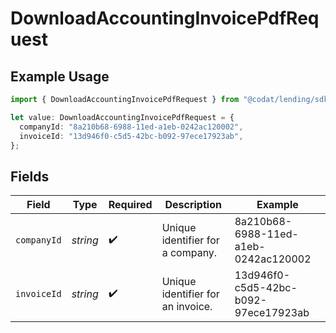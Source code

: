 # DownloadAccountingInvoicePdfRequest

## Example Usage

```typescript
import { DownloadAccountingInvoicePdfRequest } from "@codat/lending/sdk/models/operations";

let value: DownloadAccountingInvoicePdfRequest = {
  companyId: "8a210b68-6988-11ed-a1eb-0242ac120002",
  invoiceId: "13d946f0-c5d5-42bc-b092-97ece17923ab",
};
```

## Fields

| Field                                | Type                                 | Required                             | Description                          | Example                              |
| ------------------------------------ | ------------------------------------ | ------------------------------------ | ------------------------------------ | ------------------------------------ |
| `companyId`                          | *string*                             | :heavy_check_mark:                   | Unique identifier for a company.     | 8a210b68-6988-11ed-a1eb-0242ac120002 |
| `invoiceId`                          | *string*                             | :heavy_check_mark:                   | Unique identifier for an invoice.    | 13d946f0-c5d5-42bc-b092-97ece17923ab |